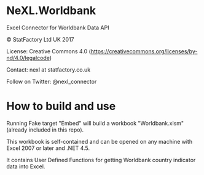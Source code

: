 # NeXL.Worldbank
Excel Connector for Worldbank Data API

© StatFactory Ltd UK 2017

License: Creative Commons 4.0 (https://creativecommons.org/licenses/by-nd/4.0/legalcode)

Contact: nexl at statfactory.co.uk

Follow on Twitter: @nexl_connector

# How to build and use

Running Fake target "Embed" will build a workbook "Worldbank.xlsm" (already included in this repo).

This workbook is self-contained and can be opened on any machine with Excel 2007 or later and .NET 4.5.

It contains User Defined Functions for getting Worldbank country indicator data into Excel.